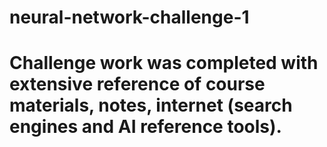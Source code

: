 # neural-network-challenge-1
# Challenge work was completed with extensive reference of course materials, notes, internet (search engines and AI reference tools).
